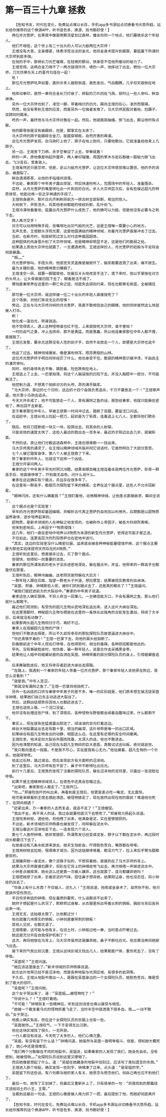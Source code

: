 # 第一百三十九章 拯救
        【告知书友，时代在变化，免费站点难以长存，手机app多书源站点切换看书大势所趋，站长给你推荐的这个换源APP，听书音色多、换源、找书都好使！】
       两位月光菩萨，在黑夜中像是两颗流星划过森林，撞击向同一个地点，他们要绝杀这个年轻人。
       他们不相信，这个世上有二十出头的人可以力敌两位大宗师！
       王煊没有大意，全身绷紧，体表浮现淡淡的金光，他将金身术提升到极限，要掂量下所谓的大宗师到底多强。
       在他的手中，那柄长刀光芒璀璨，在轻微的颤动，快承受不住他所催动的秘力了。
       王煊觉得，这柄合金刀用不了一两次就得炸开，哧的一声，他挥动了出去，劈向一位大宗师，刀光仿佛与天上的星月勾连在一起！
       吼！
       那位月光菩萨吼声如雷，震的许多人踉跄倒退，面色发白，气血翻腾，几乎仰天栽倒在地上。
       他挥动拳印，居然一拳将合金长刀打崩了，碎裂的刀片四处飞溅，顿时让一些人惨叫，鲜血淋淋。
       另外一位大宗师也到了，凌空一脚，带着绚烂的白光，踢向王煊的后心，凌厉而狠辣。
       然而，他没有等到王煊的应变，而是另外一位强者发难了。马大宗师屁股对着他，尥蹶子，双蹄同时踢来。
       咚的一声，最终他与马大宗师对轰在一起。然后，他就面部抽搐，倒飞出去，脚沾地时有点跛。
       他的脚骨倒是没有被踢碎，但是，脚掌实在太疼了。
       马大宗师的蹄子能踢碎合金刀，能踏穿钢板，自然厉害的离谱。
       这位月光菩萨发现，白马驹盯上他了，蹄子在地上刨坑，只要他敢动，它就准备给他来上几蹄子。
       另一边，王煊丢下刀柄，赤手空拳迎了上去，举拳就轰！
       砰的一声，原地像是响起炸雷声，两人拳印碰撞，周围的草木与岩石都被一股秘力掀飞出去，飞沙走石，景象骇人。
       王煊虽然还只是宗师，但是，足以力敌月光菩萨，让这位大宗师感觉难以置信，他的手的淌血，被震裂了。
       鲜血滴滴答答，从他的手指缝间淌落。
       不远处，秦家那个中年男子露出惊容，然后快速吩咐人，包围场中的年轻人，准备围杀。
       突然，从月光菩萨的嘴里喷吐出一片刺目的白光。步入大宗师层次后，会有些接近超凡的特质体现，他能动用一些近乎神通的手段了。
       王煊侧身避开，那片白光齐刷刷将前方一排古树全部斩断，相当的惊人。
       大树倒下，声势浩大，将其他老树都砸的枝杈折断，乱叶纷飞。
       王煊冷漠地看着他，掂量出月光菩萨什么成色了，他的确可以力敌，但是他没有必要与之耗下去。
       两人再次交手！
       对方可以动用特殊手段，张嘴喷吐出剑气般的光芒，这是王煊唯一需要小心的地方。
       无声无息，王煊额头浮现光雾，这是他圆满级的精神领域，向着月光菩萨直接冲击了过去。
       当初，在新月时，他就研究过怎么对付这种基因超体。
       这种超体的肉身晋升到了大宗师领域，但是精神却明显不足，这是他们的脆弱之处。
       如果遇上其他大宗师也就罢了，一旦遭遇老陈、王煊这样的人，月光菩萨的短板与不足将会彻底暴露。
       “啊……”
       月光菩萨惨叫，手捂头颅，他感觉天灵盖像是被掀开了，脑浆都要迸溅了出来，痛不欲生。
       最为关键的是，他的精神意识模糊了。
       王煊凌空一跃，就要一脚踏穿他，但最后关头他改变手法了。落下来时，他以手掌按在对方的头颅上，让头骨直接凹陷下去了，眼看是活不成了。
       哪怕是秦家养在这里的一群亡命之徒，彻底失去规则约束，现在也都寒毛倒竖，全被镇住了。
       那可是一位大宗师，就这样被一位二十出头的年轻人直接按死了？
       这个场面，对他们来说无比的惊悚！
       旁边，正在与马大宗师对峙的月光菩萨，简直不敢相信自己的眼睛，他的同伴居然这么快就被人打杀。
       刷！
       他化成一道白光，转身就逃。
       他不觉得丢人，遇上这种怪物谁也扛不住，上来就按死大宗师，谁不害怕？
       一时的血气之勇，冲上去拼命，那不是勇猛，而是愚蠢，所以他连秦家那位中年人都不理，直接跑了。
       王煊已发誓，要杀光这群没有人性的刽子手，自然不会放走一个人，即便是大宗师也逃不了。
       他追了过去，精神领域爆发，像是瀑布倾泻，照亮黑暗的山林。
       这位月光菩萨终于明白同伴经历了什么，他也承受不住，脆弱的精神意识被冲溃，不由自主的凄厉惨叫。
       同时，他的身体失去平衡，踉跄着，险些跌倒在地上。
       王煊追上了上去，一巴掌拍落，将这个人脑袋按的凹陷下去，并没入胸腔中一部分，不可能再活了。
       他控制力道，不想真个拍碎对方的头颅，弄的满手脑浆。
       “马大宗师，那边的七个归你，这边的十四个由我负责追杀，千万不要放走一个！”王煊寒声道，他示意小马驹去追杀。
       今天大开杀戒了，他不可能放走一个人，真有漏网之鱼的话，报告给秦家，他就只能躲在密地了，再也回不去新星。
       至于秦家那位中年人，早被王煊第一时间冲过去，踏断了双腿，要留活口问话。
       在追赶中，王煊从地上捡起一把刀，起初是为了斩首，连着追上七八人，全都将他们劈杀了。
       随后，他将刀捏断成一块又一块，投掷出去，将其余的人射穿。
       只能说他的速度太快了，这些人最远的跑出去一百多米，最近的才刚迈出去几步，就被斩首。
       不然的话，真让他们分散逃进森林中，王煊也很难都一一找出来。
       马大宗师真的通灵了，在王煊以精神领域共振并同它说话时，它居然明白了大部分意思。
       七个人被它踏穿身体，第八个人被王煊救了下来。
       除了秦家的中年人，也就活下这样一个凶徒。
       王煊分开审问两人。
       秦家的这个中年男子早先时阴沉冷酷，结果亲眼目睹王煊连着击毙两位月光菩萨，斩首一群高手后，他直接哆嗦了，吓到面无血色，问什么说什么。
       秦家在这边确实有个据点，并且存在很多年了。
       在这里有一群高手，都是历次探险留下来的精英，全养在这个据点里，这些人不允许回新星。
       “眼神闪烁，还有什么瞒着我？”王煊盯着他，动用精神领域，让他差点直接崩溃，瞬间全说了。
       这个据点也是个实验室！
       早年的月光菩萨除却基因编辑，并解析古代真正菩萨的血肉加以利用外，后期都是以超物质滋养身体，逐步培养起来的。
       超物质，是新术领域的人在神秘之地发现的，也被称作上帝因子，被各大科研所青睐。
       但来到密地后，上帝因子**物质侵蚀！
       这几年，他们一直在密地中培养以X物质为本源的新型月光菩萨，觉得这可能才是正途。
       不仅如此，连更高层次的烈阳菩萨也在密地中进行。
       “其实，这边的实验室没什么精密仪器，运来就会被各种神秘能量侵蚀坏掉，这个据点主要是为那些实验体提供天然存在的X物质。”
       王煊听到这里后，想直接杀过去，灭了那个据点。
       但很快，他得知一则重要的消息。
       秦家的那位所谓发疯的老头子没杀进密地深处，躲在据点中。并且，他带来的一群高手也都蛰伏在那里。
       王煊听到后，眼神冷幽幽，这老阴货居然躲在大后方！
       一群年轻人跟在后面，指望一群老头子开道，想捡便宜，结果被现实教育的血淋淋。
       “吴茵、郑睿、钟晴那些人呢，被你们抓到据点去了，还是真的都杀了？”王煊逼问。
       “被我们驱赶进前方的大裂谷中。”秦家的中年男子说道。
       秦家这些人确实狠辣，不将人命当一回事儿，一旦确信能灭口，不会有漏网之鱼，那么他们就什么都敢干。
       最近他们观测到，有受伤的超凡生物从密地深处逃出来，进入这片大峡谷深处。
       在这里落脚时，神秘超凡生物与栖居在这里的一条快长出独角的古蛇发生激战，持续了大半日，后来就没有动静了。
       如果那两头超凡生物同归于尽，再好不过。
       秦家人在觊觎超凡生物的尸体！
       但他们不敢进去探查，所以不久前将幸存的那批探险队员故意逼进大峡谷中。
       “你还真够歹毒的！”王煊一巴掌下去，将他的肩头给拍断了。
       别看眼前这个中年人现在打哆嗦，在他得势时，相当的毒辣，各种损招都是他出的。
       早先，没有撕破脸皮时，他伪善，骗一群年轻人，说是合作去采摘黑金枣。
       结果他让人暗中将螳螂幼兽的血洒在吴茵、钟晴带着的部分探险队员的身上，引得螳螂兽追杀。
       后来撕破脸皮后，他又将幸存者赶进大峡谷去探路。
       “在路上，我遇到一个秦家的年轻人带着一位月光菩萨，那个秦家年轻人说他哥在附近，我怎么没看到？”
       “就是我。”中年人苦涩。
       “那就没有漏网之鱼了。”王煊一巴掌将他拍死了。
       另外一名凶徒的口供与秦家中年男子的差不多，唯一的区别就是，他们原本想生擒活捉吴茵与钟晴，结果她们自己先主动逃进大裂谷了。
       然后，这群凶徒顺势将其他人也都赶进去了。
       王煊也送他上路，一个活口没留。
       他并没有处理这些尸体，到了深夜后，各种怪物与野兽都会闻着血腥味过来，什么都剩不下。
       事实上，现在就有些猛兽露出踪迹了，绿油油的目光盯着这边。
       峡谷大地裂蔓延出去足有数十里，相当的幽深，这片地带是唯一的出口区域。
       如果峡谷有超凡生物发出的动静，相距这么远，在这里有足够的安全时间撤离。
       王煊叹息，他决定向大裂谷外围找找看，太深入的话，他也不敢进去。
       因为他清楚的知道，自己现在与超凡生物间的巨大差距，真敢试试去叫板，绝对就逝世。
       “我只敢向里走一段路，不是我不尽心，实在是我有心无力。”他估摸着，超凡生物的一个扑杀，他就得惨死。
       他走过石林，路过湖泊，而后发现前方有大面积的沼泽地。
       到了这里后，马大宗师有些不安了，鼻子中不断喷吐出白光。
       前行十几里后，王煊真的发现了活着的探险队员，躲在沼泽地的泥坑里，只露出一张泥脸在呼吸。
       如果不是王煊精神领域惊人，在夜色中还真会忽略过去。
       “出来吧，秦家那些人都走了。”王煊开口。
       “你……”郑睿险些吓的叫出来，再看到是王煊后，他更是差点吃一嘴泥，无比震惊。
       他可是亲眼看到王煊去救赵清菡，被怪物掳走了，现在居然出现在他的面前？难道他也死了，在阴间相遇？
       “赶紧出来，万一秦家的人去而复返，就逃不走了！”王煊催促。
       “我出不去，再不来人的话，我过会就要彻底沉下去憋死了。”郑睿努力扬起头说道。
       王煊找来树杈，递给他，将他拽了出来，他满身是泥，实在是够狼狈的。
       不远处，新术领域的宗师杨霖也被发现了，同样躲在泥水中。
       王煊沿着这片沼泽地走下去，一连发现六个泥人。
       第七个人居然钟晴，她非常狼狈，所谓秀发已经变成泥发，脖子以下都在泥水中，再过段时间头都要沉下去了。
       在她身边有几条水蛇游来游去，她天生怕蛇虫，吓得脸色苍白，嘴唇都在哆嗦。
       王煊用树枝去拉她，很艰难才成功，因为这姑娘哆嗦着，都没力气了，拉上来后手臂与腿都是软的。
       王煊嫌弃她一身泥水，像个泥猴子似的，不想背着她，直接扔在了马大宗师的背上。
       结果马大宗师直接尥蹶子，将趴在它背上的钟晴给甩飞出去，再次啪嗒一声掉进泥水中。
       小钟差点被摔哭，她长这么还是第一次被人嫌弃，这也就罢了，连马都嫌弃她吗？
       王煊把她捞了出来，忍着淤泥的气味，捏住鼻子想背她，结果刚沾身，他也没忍住，将小钟给扔出去了。
       “你身上有什么东西？不仅硌人，还扎人！”王煊说道，他练成金身术了，自然伤不到，他只是装作受伤而已。
       平日伶牙俐齿的钟晴，现在羞愤的要死，什么话都说不出来了。
       她终于想起是什么状况了，默默转过身躯，从衣服里拆出带着尖刺的钢板，胸前与背后各拆出来一块。
       王煊无言，这姑娘太狠了，比他都过分！
       他也就塞几块厚实的钢板，小钟则是塞带刺的钢板！
       其他人见状，也都无语了。
       王煊琢磨，这可能与他有关，在旧土时，小钟挨过他一拳，当时差点吓晕过去。
       她这是充分开启自我保护机制了？
       这次，再将她放在马背上，马大宗师虽然还是嫌弃她，鼻子不断吐白光，但总算没再将她掀飞出去。
       接下来的气氛比较沉重，王煊从这块区域又找出几人，结果都是尸体，重伤死去了，没有了呼吸。
       “吴茵呢？”王煊问道。
       “她应该逃里面去了。”新术领域的宗师杨霖说道。
       前方这片地带已经不是沼泽地，而是各种地裂与坑洞区域，有很多的岩洞等。
       不久后，王煊从地裂中救出一人，是跟在吴茵身边的一个女探险队员，她脸色苍白，像是受到了极大的惊吓。
       “吴茵呢？”王煊问她。
       这个女子哭出来了，道：“吴茵姐……被怪物吃了！”
       “你说什么？！”王煊盯着她。
       “不可能！”钟晴恢复一些精神后，听到这则消息也难以接受与相信。
       “她被一个散发着乌光的怪物抓着飞走了，当时半空中就洒落下很多血，我……一动不敢动。”女子哭泣。
       地面上确实有血，而在这个女探险队员的衣服上也有一些。
       “吴茵居然……”王煊叹气，一下子变得无比沉默。
       他在这块区域找了很久，一无所获。
       一行人都没有说话，今天死了太多的人，他们心情沉重。
       “吴姐，有没有留下什么话？”钟晴问道，她虽然与吴茵一直明争暗斗，但是，得知她大概死去了，她心中还是很难受。
       “我们两个分散躲在不同的地裂中。吴姐说，如果秦家的人发现了我们，她会先自杀。没有想到，她被怪物……”女探险队员说到这里又哽咽了。
       而后她像是想起了什么，道：“吴姐在她藏身的地裂中划刻过，应该写了类似遗言的东西。”
       王煊进入那个地裂，确实发现一些刻字，钟晴凑了过来，点头道：“是吴姐的字。”
       吴茵留下的这些话，有六句都与她的家人有关，她思念与想念他们，怕自己再也见不到他们了。
       最后一句，她写了又划掉了，但最后又重新补上了，只有简单的一句：“将我找到的那篇经文送给旧土的小王，王霄。”
       当看到这最后一句话，王煊的心像是被人用力抓了一把，最后提到了他，而她却彻底离开了。
       【告知书友，时代在变化，免费站点难以长存，手机app多书源站点切换看书大势所趋，站长给你推荐的这个换源APP，听书音色多、换源、找书都好使！】
